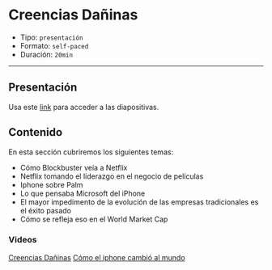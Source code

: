 # Creencias Dañinas

* Tipo: `presentación`
* Formato: `self-paced`
* Duración: `20min`

***

## Presentación
Usa este [link](https://docs.google.com/presentation/d/1z2gTlJ6pkm8P3vO4Su1rICybR2Ap7KNBLqkZ6DgIIHU/edit#slide=id.g38113bfa8e_0_56) para acceder a las diapositivas.

## Contenido
En esta sección cubriremos los siguientes temas:

* Cómo Blockbuster veía a Netflix
* Netflix tomando el liderazgo en el negocio de películas
* Iphone sobre Palm
* Lo que pensaba Microsoft del iPhone
* El mayor impedimento de la evolución de las empresas tradicionales es el éxito pasado
* Cómo se refleja eso en el World Market Cap 

### Videos
[Creencias Dañinas](https://www.useloom.com/share/9199424c6beb44f4a201e39b5db77235)
[Cómo el iphone cambió al mundo](https://www.useloom.com/share/494a902772fd41e38089567861808b80)


